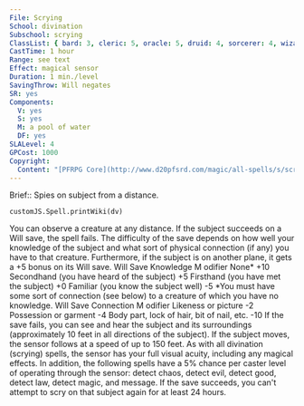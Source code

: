 ```yaml
---
File: Scrying
School: divination
Subschool: scrying
ClassList: { bard: 3, cleric: 5, oracle: 5, druid: 4, sorcerer: 4, wizard: 4, witch: 4, shaman: 4, occultist: 4, psychic: 4, mesmerist: 3, spiritualist: 5, medium: 3 }
CastTime: 1 hour
Range: see text
Effect: magical sensor
Duration: 1 min./level
SavingThrow: Will negates
SR: yes
Components:
  V: yes
  S: yes
  M: a pool of water
  DF: yes
SLALevel: 4
GPCost: 1000
Copyright:
  Content: "[PFRPG Core](http://www.d20pfsrd.com/magic/all-spells/s/scrying)"
---
```

Brief:: Spies on subject from a distance.

```dataviewjs
customJS.Spell.printWiki(dv)
```

You can observe a creature at any distance. If the subject succeeds on a Will save, the spell fails. The difficulty of the save depends on how well your knowledge of the subject and what sort of physical connection (if any) you have to that creature. Furthermore, if the subject is on another plane, it gets a +5 bonus on its Will save. Will Save Knowledge M odifier None* +10 Secondhand (you have heard of the subject) +5 Firsthand (you have met the subject) +0 Familiar (you know the subject well) -5 *You must have some sort of connection (see below) to a creature of which you have no knowledge. Will Save Connection M odifier Likeness or picture -2 Possession or garment -4 Body part, lock of hair, bit of nail, etc. -10 If the save fails, you can see and hear the subject and its surroundings (approximately 10 feet in all directions of the subject). If the subject moves, the sensor follows at a speed of up to 150 feet. As with all divination (scrying) spells, the sensor has your full visual acuity, including any magical effects. In addition, the following spells have a 5% chance per caster level of operating through the sensor: detect chaos, detect evil, detect good, detect law, detect magic, and message. If the save succeeds, you can't attempt to scry on that subject again for at least 24 hours.
